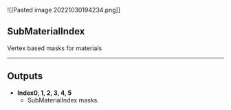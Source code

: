 ![[Pasted image 20221030194234.png]]

## SubMaterialIndex
Vertex based masks for materials

---
## Outputs

- **Index0, 1, 2, 3, 4, 5**
	- SubMaterialIndex masks.
